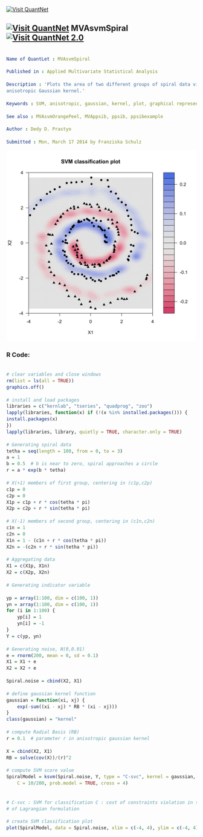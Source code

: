 
[<img src="https://github.com/QuantLet/Styleguide-and-FAQ/blob/master/pictures/banner.png" width="888" alt="Visit QuantNet">](http://quantlet.de/)

## [<img src="https://github.com/QuantLet/Styleguide-and-FAQ/blob/master/pictures/qloqo.png" alt="Visit QuantNet">](http://quantlet.de/) **MVAsvmSpiral** [<img src="https://github.com/QuantLet/Styleguide-and-FAQ/blob/master/pictures/QN2.png" width="60" alt="Visit QuantNet 2.0">](http://quantlet.de/)

```yaml

Name of QuantLet : MVAsvmSpiral

Published in : Applied Multivariate Statistical Analysis

Description : 'Plots the area of two different groups of spiral data via svm classification using
anisotropic Gaussian kernel.'

Keywords : SVM, anisotropic, gaussian, kernel, plot, graphical representation, classification

See also : MVAsvmOrangePeel, MVAppsib, ppsib, ppsibexample

Author : Dedy D. Prastyo

Submitted : Mon, March 17 2014 by Franziska Schulz

```

![Picture1](MVAsvmSpiral-1.png)


### R Code:
```r

# clear variables and close windows
rm(list = ls(all = TRUE))
graphics.off()

# install and load packages
libraries = c("kernlab", "tseries", "quadprog", "zoo")
lapply(libraries, function(x) if (!(x %in% installed.packages())) {
install.packages(x)
})
lapply(libraries, library, quietly = TRUE, character.only = TRUE)

# Generating spiral data
tetha = seq(length = 100, from = 0, to = 3)
a = 1
b = 0.5  # b is near to zero, spiral approaches a circle
r = a * exp(b * tetha)

# X(+1) members of first group, centering in (c1p,c2p)
c1p = 0
c2p = 0
X1p = c1p + r * cos(tetha * pi)
X2p = c2p + r * sin(tetha * pi)

# X(-1) members of second group, centering in (c1n,c2n)
c1n = 1
c2n = 0
X1n = 1 - (c1n + r * cos(tetha * pi))
X2n = -(c2n + r * sin(tetha * pi))

# Aggregating data
X1 = c(X1p, X1n)
X2 = c(X2p, X2n)

# Generating indicator variable

yp = array(1:100, dim = c(100, 1))
yn = array(1:100, dim = c(100, 1))
for (i in 1:100) {
    yp[i] = 1
    yn[i] = -1
}
Y = c(yp, yn)

# Generating noise, N(0,0.01)
e = rnorm(200, mean = 0, sd = 0.1)
X1 = X1 + e
X2 = X2 + e

Spiral.noise = cbind(X2, X1)

# define gaussian kernel function
gaussian = function(xi, xj) {
    exp(-sum((xi - xj) * RB * (xi - xj)))
}
class(gaussian) = "kernel"

# compute Radial Basis (RB)
r = 0.1  # parameter r in anisotropic gaussian kernel

X = cbind(X2, X1)
RB = solve(cov(X))/(r)^2

# compute SVM score value
SpiralModel = ksvm(Spiral.noise, Y, type = "C-svc", kernel = gaussian, kpar = list(RB), 
    C = 10/200, prob.model = TRUE, cross = 4)


# C-svc : SVM for classification C : cost of constraints violation in the term
# of Lagrangian formulation

# create SVM classification plot
plot(SpiralModel, data = Spiral.noise, xlim = c(-4, 4), ylim = c(-4, 4))

```
